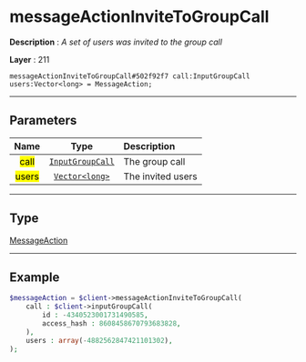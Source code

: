 # messageActionInviteToGroupCall

**Description** : *A set of users was invited to the group call*

**Layer** : 211

```tl
messageActionInviteToGroupCall#502f92f7 call:InputGroupCall users:Vector<long> = MessageAction;
```

---

## Parameters

| Name | Type | Description |
| :---: | :---: | :--- |
| <mark>call</mark> | [`InputGroupCall`](type/InputGroupCall) | The group call |
| <mark>users</mark> | [`Vector<long>`](type/long) | The invited users |

---

## Type

[MessageAction](type/MessageAction)

---

## Example

```php
$messageAction = $client->messageActionInviteToGroupCall(
	call : $client->inputGroupCall(
		id : -4340523001731490585,
		access_hash : 8608458670793683828,
	),
	users : array(-4882562847421101302),
);
```
